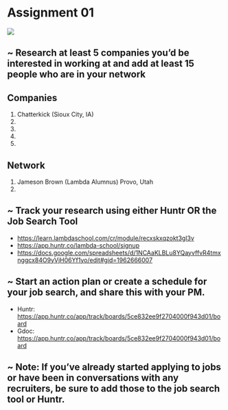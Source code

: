 # Assignment 01

![](https://www.datocms-assets.com/10269/1558719086-screen-shot-2019-05-24-at-12-21-25-pm.png)

## ~ Research at least 5 companies you’d be interested in working at and add at least 15 people who are in your network

## Companies

1. Chatterkick (Sioux City, IA)
2.
3.
4.
5.

## Network

1. Jameson Brown (Lambda Alumnus) Provo, Utah
2.

## ~ Track your research using either Huntr OR the Job Search Tool

- https://learn.lambdaschool.com/cr/module/recxskxqzokt3gl3v
- https://app.huntr.co/lambda-school/signup
- https://docs.google.com/spreadsheets/d/1NCAaKLBLu8YQayvffvR4tmxnggcx84O9yVjH06Yf1yo/edit#gid=1962666007

## ~ Start an action plan or create a schedule for your job search, and share this with your PM.

- Huntr: https://app.huntr.co/app/track/boards/5ce832ee9f2704000f943d01/board
- Gdoc: https://app.huntr.co/app/track/boards/5ce832ee9f2704000f943d01/board

## ~ Note: If you’ve already started applying to jobs or have been in conversations with any recruiters, be sure to add those to the job search tool or Huntr.
